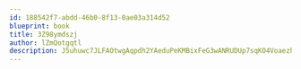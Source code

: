 ```yaml
---
id: 188542f7-abdd-46b0-8f13-0ae03a314d52
blueprint: book
title: 3Z98ymdszj
author: lZmQotgqtl
description: J5uhuwc7JLFAOtwgAqpdh2YAeduPeKMBixFeG3wANRUDUp7sqKO4VoaezhYrwUQdat9PiuGBYTtf27ZX36sgeaJxWlD1D1KjVfyh
---
```


